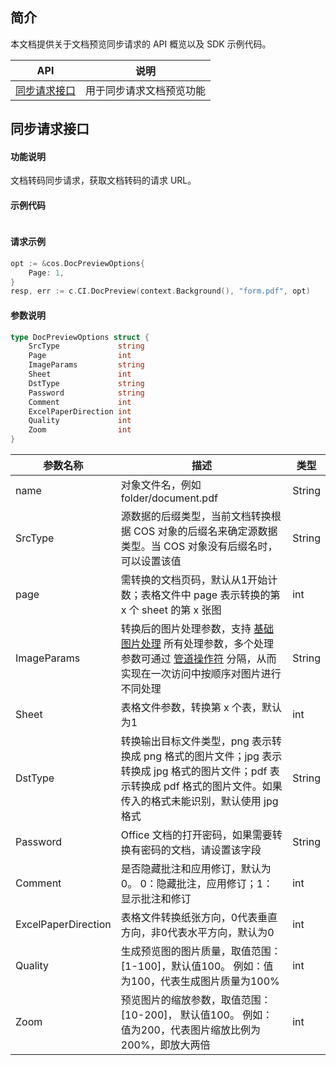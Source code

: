 
## 简介

本文档提供关于文档预览同步请求的 API 概览以及 SDK 示例代码。

| API  |	说明  |
|----|-----|
| [同步请求接口](https://cloud.tencent.com/document/product/436/54058)  |       用于同步请求文档预览功能  | 



## 同步请求接口

#### 功能说明

文档转码同步请求，获取文档转码的请求 URL。


#### 示例代码

```javascript

```

#### 请求示例

```go
opt := &cos.DocPreviewOptions{
	Page: 1,
}
resp, err := c.CI.DocPreview(context.Background(), "form.pdf", opt)
```

#### 参数说明

```go
type DocPreviewOptions struct {
    SrcType             string
    Page                int
    ImageParams         string
    Sheet               int
    DstType             string
    Password            string
    Comment             int
    ExcelPaperDirection int
    Quality             int
    Zoom                int
}
```

| 参数名称            | 描述                                                         | 类型   |
| ------------------- | ------------------------------------------------------------ | ------ |
| name                | 对象文件名，例如 folder/document.pdf                         | String |
| SrcType             | 源数据的后缀类型，当前文档转换根据 COS 对象的后缀名来确定源数据类型。当 COS 对象没有后缀名时，可以设置该值 | String |
| page                | 需转换的文档页码，默认从1开始计数；表格文件中 page 表示转换的第 x 个 sheet 的第 x 张图 | int    |
| ImageParams         | 转换后的图片处理参数，支持 [基础图片处理](https://cloud.tencent.com/document/product/436/44879) 所有处理参数，多个处理参数可通过 [管道操作符](https://cloud.tencent.com/document/product/436/44894) 分隔，从而实现在一次访问中按顺序对图片进行不同处理 | String |
| Sheet               | 表格文件参数，转换第 x 个表，默认为1                         | int    |
| DstType             | 转换输出目标文件类型，png 表示转换成 png 格式的图片文件；jpg 表示转换成 jpg 格式的图片文件；pdf 表示转换成 pdf 格式的图片文件。如果传入的格式未能识别，默认使用 jpg 格式 | String |
| Password            | Office 文档的打开密码，如果需要转换有密码的文档，请设置该字段 | String |
| Comment             | 是否隐藏批注和应用修订，默认为 0。 0：隐藏批注，应用修订；1：显示批注和修订 | int    |
| ExcelPaperDirection | 表格文件转换纸张方向，0代表垂直方向，非0代表水平方向，默认为0 | int    |
| Quality             | 生成预览图的图片质量，取值范围：[1-100]，默认值100。 例如：值为100，代表生成图片质量为100% | int    |
| Zoom                | 预览图片的缩放参数，取值范围：[10-200]， 默认值100。 例如：值为200，代表图片缩放比例为200%，即放大两倍 | int    |

